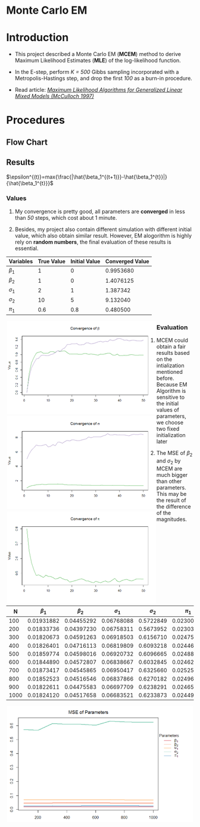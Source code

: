  Monte Carlo EM 
 ====

# Introduction

* This project described a Monte Carlo EM (**MCEM**) method to derive Maximum Likelihood Estimates (**MLE**) of the log-likelihood function. 

* In the E-step, perform *K = 500* Gibbs sampling incorporated with a Metropolis-Hastings step, and drop the first *100* as a burn-in procedure.

* Read article: *[Maximum Likelihood Algorithms for Generalized Linear Mixed Models (McCulloch 1997)](www.jstor.org/stable/2291460)*

# Procedures

## Flow Chart


## Results

$\epsilon^{(t)}=max{\frac{|\hat{\beta_1^{(t+1)}}-\hat{\beta_1^{t}}|}{\hat{\beta_1^{t}}}$
### Values

1. My convergence is pretty good, all parameters are **converged** in less than *50* steps, which cost about 1 minute.

2. Besides, my project also contain different simulation with different initial value, which also obtain similar result. However, EM alogorithm is highly rely on **random numbers**, the final evaluation of these results is essential.

|Variables  | True Value | Initial Value| Converged Value 
|------------|------------|------------|------------|
| $\beta_1$      | 1 |0|0.9953680|
| $\beta_2$     | 1     |0|1.4076125|
| $\sigma_1$ | 2      | 1| 1.387342|
| $\sigma_2$ | 10      | 5|9.132040|
| $\pi_1$ | 0.6    | 0.8| 0.480500|

<div style="float:left;border:solid 1px 000;margin:2px;"><img src="https://github.com/Gaochenyin/MCEM/blob/master/beta.png"  width="400" ></div>

<div style="float:left;border:solid 1px 000;margin:2px;"><img src="https://github.com/Gaochenyin/MCEM/blob/master/sigma.png" width="400"></div>

<div style="float:left;border:solid 1px 000;margin:2px;"><img src="https://github.com/Gaochenyin/MCEM/blob/master/pi.png" width="400"></div>

### Evaluation

1. MCEM could obtain a fair results based on the intialization mentioned before. Because EM Algorithm is sensitive to the initial values of parameters, we choose two fixed initialization later

2. The MSE of $\beta_2$ and $\sigma_2$ by MCEM are much bigger than other parameters. This may be the result of the difference of the magnitudes.

|N| $\beta_1$ |$\beta_2$|$\sigma_1$|$\sigma_2$|$\pi_1$|
|--------|--------|--------|--------|--------|--------|
|100|0.01931882| 0.04455292|0.06768088| 0.5722849 |0.02300298
|200|0.01833736| 0.04397230| 0.06758311| 0.5673952 |0.02303765
|300|0.01820673| 0.04591263| 0.06918503| 0.6156710 |0.02475426
|400|0.01826401| 0.04716113| 0.06819809| 0.6093218 |0.02446871
|500|0.01859774| 0.04598016| 0.06920732| 0.6096665 |0.02488787
|600|0.01844890| 0.04572807| 0.06838667| 0.6032845 |0.02462379
|700|0.01873417| 0.04545865| 0.06950417| 0.6325660 |0.02525724
|800|0.01852523| 0.04516546| 0.06837866| 0.6270182 |0.02496853
|900|0.01822611| 0.04475583| 0.06697709| 0.6238291 |0.02465581
|1000|0.01824120| 0.04517658| 0.06683521| 0.6233873| 0.02449014

<div style="float:left;border:solid 1px 000;margin:2px;"><img src="https://github.com/Gaochenyin/MCEM/blob/master/MSE.png"  width="600" ></div>

